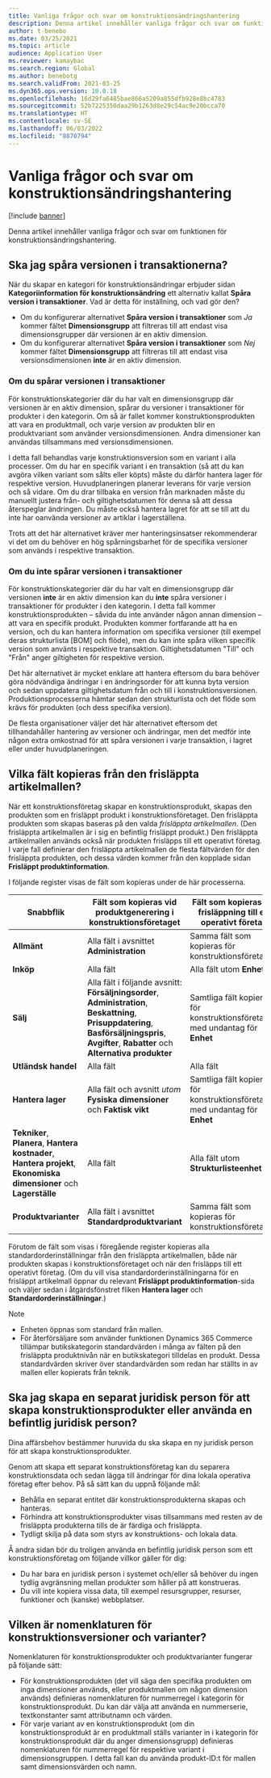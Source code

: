 ```yaml
---
title: Vanliga frågor och svar om konstruktionsändringshantering
description: Denna artikel innehåller vanliga frågor och svar om funktionen för konstruktionsändringshantering.
author: t-benebo
ms.date: 03/25/2021
ms.topic: article
audience: Application User
ms.reviewer: kamaybac
ms.search.region: Global
ms.author: benebotg
ms.search.validFrom: 2021-03-25
ms.dyn365.ops.version: 10.0.18
ms.openlocfilehash: 16d29fa6485bae866a5209a855dfb928e8bc4783
ms.sourcegitcommit: 52b7225350daa29b1263d8e29c54ac9e20bcca70
ms.translationtype: HT
ms.contentlocale: sv-SE
ms.lasthandoff: 06/03/2022
ms.locfileid: "8870794"
---
```

# <a name="engineering-change-management-faq"></a>Vanliga frågor och svar om konstruktionsändringshantering

[!include [banner](../includes/banner.md)]

Denna artikel innehåller vanliga frågor och svar om funktionen för konstruktionsändringshantering.

## <a name="should-i-track-the-version-in-transactions"></a>Ska jag spåra versionen i transaktionerna?

När du skapar en kategori för konstruktionsändringar erbjuder sidan **Kategoriinformation för konstruktionsändring** ett alternativ kallat **Spåra version i transaktioner**. Vad är detta för inställning, och vad gör den?

- Om du konfigurerar alternativet **Spåra version i transaktioner** som *Ja* kommer fältet **Dimensionsgrupp** att filtreras till att endast visa dimensionsgrupper där versionen är en aktiv dimension.
- Om du konfigurerar alternativet **Spåra version i transaktioner** som *Nej* kommer fältet **Dimensionsgrupp** att filtreras till att endast visa versionsdimensionen **inte** är en aktiv dimension.

### <a name="if-you-track-the-version-in-transactions"></a>Om du spårar versionen i transaktioner

För konstruktionskategorier där du har valt en dimensionsgrupp där versionen är en aktiv dimension, spårar du versioner i transaktioner för produkter i den kategorin. Om så är fallet kommer konstruktionsprodukten att vara en produktmall, och varje version av produkten blir en produktvariant som använder versionsdimensionen. Andra dimensioner kan användas tillsammans med versionsdimensionen.

I detta fall behandlas varje konstruktionsversion som en variant i alla processer. Om du har en specifik variant i en transaktion (så att du kan avgöra vilken variant som sålts eller köpts) måste du därför hantera lager för respektive version. Huvudplaneringen planerar leverans för varje version och så vidare. Om du drar tillbaka en version från marknaden måste du manuellt justera från- och giltighetsdatumen för denna så att dessa återspeglar ändringen. Du måste också hantera lagret för att se till att du inte har oanvända versioner av artiklar i lagerställena.

Trots att det här alternativet kräver mer hanteringsinsatser rekommenderar vi det om du behöver en hög spårningsbarhet för de specifika versioner som används i respektive transaktion.

### <a name="if-you-dont-track-the-version-in-transactions"></a>Om du inte spårar versionen i transaktioner

För konstruktionskategorier där du har valt en dimensionsgrupp där versionen **inte** är en aktiv dimension kan du **inte** spåra versioner i transaktioner för produkter i den kategorin. I detta fall kommer konstruktionsprodukten – såvida du inte använder någon annan dimension – att vara en specifik produkt. Produkten kommer fortfarande att ha en version, och du kan hantera information om specifika versioner (till exempel deras strukturlista \[BOM] och flöde), men du kan inte spåra vilken specifik version som använts i respektive transaktion. Giltighetsdatumen "Till" och "Från" anger giltigheten för respektive version.

Det här alternativet är mycket enklare att hantera eftersom du bara behöver göra nödvändiga ändringar i en ändringsorder för att kunna byta version och sedan uppdatera giltighetsdatum från och till i konstruktionsversionen. Produktionsprocesserna hämtar sedan den strukturlista och det flöde som krävs för produkten (och dess specifika version).

De flesta organisationer väljer det här alternativet eftersom det tillhandahåller hantering av versioner och ändringar, men det medför inte någon extra omkostnad för att spåra versionen i varje transaktion, i lagret eller under huvudplaneringen.

## <a name="which-fields-are-copied-from-the-released-item-template"></a>Vilka fält kopieras från den frisläppta artikelmallen?

När ett konstruktionsföretag skapar en konstruktionsprodukt, skapas den produkten som en frisläppt produkt i konstruktionsföretaget. Den frisläppta produkten som skapas baseras på den valda *frisläppta artikelmallen*. (Den frisläppta artikelmallen är i sig en befintlig frisläppt produkt.) Den frisläppta artikelmallen används också när produkten frisläpps till ett operativt företag. I varje fall definierar den frisläppta artikelmallen de flesta fältvärden för den frisläppta produkten, och dessa värden kommer från den kopplade sidan **Frisläppt produktinformation**.

I följande register visas de fält som kopieras under de här processerna.

| Snabbflik | Fält som kopieras vid produktgenerering i konstruktionsföretaget | Fält som kopieras vid frisläppning till ett operativt företag |
|---|---|---|
| **Allmänt** | Alla fält i avsnittet **Administration** | Samma fält som kopieras för konstruktionsföretaget |
| **Inköp** | Alla fält | Alla fält utom **Enhet** |
| **Sälj** | Alla fält i följande avsnitt: **Försäljningsorder**, **Administration**, **Beskattning**, **Prisuppdatering**, **Basförsäljningspris**, **Avgifter**, **Rabatter** och **Alternativa produkter** | Samtliga fält kopieras för konstruktionsföretaget, med undantag för **Enhet** |
| **Utländsk handel** | Alla fält | Alla fält |
| **Hantera lager** | Alla fält och avsnitt *utom* **Fysiska dimensioner** och **Faktisk vikt** | Samtliga fält kopieras för konstruktionsföretaget, med undantag för **Enhet** |
| **Tekniker**, **Planera**, **Hantera kostnader**, **Hantera projekt**, **Ekonomiska dimensioner** och **Lagerställe** | Alla fält | Alla fält utom **Strukturlisteenhet** |
| **Produktvarianter** | Alla fält i avsnittet **Standardproduktvariant** | Samma fält som kopieras för konstruktionsföretaget |

Förutom de fält som visas i föregående register kopieras alla standardorderinställningar från den frisläppta artikelmallen, både när produkten skapas i konstruktionsföretaget och när den frisläpps till ett operativt företag. (Om du vill visa standardorderinställningarna för en frisläppt artikelmall öppnar du relevant **Frisläppt produktinformation**-sida och väljer sedan i åtgärdsfönstret fliken **Hantera lager** och **Standardorderinställningar**.)

> [!NOTE]
>
> - Enheten öppnas som standard från mallen.
> - För återförsäljare som använder funktionen Dynamics 365 Commerce tillämpar butikskategorin standardvärden i många av fälten på den frisläppta produktnivån när en butikskategori tilldelas en produkt. Dessa standardvärden skriver över standardvärden som redan har ställts in av mallen eller kopierats från teknik.

## <a name="should-i-create-a-separate-legal-entity-for-engineering-products-or-use-an-existing-legal-entity"></a>Ska jag skapa en separat juridisk person för att skapa konstruktionsprodukter eller använda en befintlig juridisk person?

Dina affärsbehov bestämmer huruvida du ska skapa en ny juridisk person för att skapa konstruktionsprodukter.

Genom att skapa ett separat konstruktionsföretag kan du separera konstruktionsdata och sedan lägga till ändringar för dina lokala operativa företag efter behov. På så sätt kan du uppnå följande mål:

- Behålla en separat entitet där konstruktionsprodukterna skapas och hanteras.
- Förhindra att konstruktionsprodukter visas tillsammans med resten av de frisläppta produkterna tills de är färdiga och frisläppta.
- Tydligt skilja på data som styrs av konstruktions- och lokala data.

Å andra sidan bör du troligen använda en befintlig juridisk person som ett konstruktionsföretag om följande villkor gäller för dig:

- Du har bara en juridisk person i systemet och/eller så behöver du ingen tydlig avgränsning mellan produkter som håller på att konstrueras.
- Du vill inte kopiera vissa data, till exempel resursgrupper, resurser, funktioner och (kanske) webbplatser.

## <a name="what-is-the-nomenclature-for-engineering-versions-and-variants"></a>Vilken är nomenklaturen för konstruktionsversioner och varianter?

Nomenklaturen för konstruktionsprodukter och produktvarianter fungerar på följande sätt:

- För konstruktionsprodukten (det vill säga den specifika produkten om inga dimensioner används, eller produktmallen om någon dimension används) definieras nomenklaturen för nummerregel i kategorin för konstruktionsprodukt. Du kan där välja att använda en nummerserie, textkonstanter samt attributnamn och värden.
- För varje variant av en konstruktionsprodukt (om din konstruktionsprodukt är en produktmall ställs varianter in i kategorin för konstruktionsprodukt där du anger dimensionsgrupp) definieras nomenklaturen för nummerregel för respektive variant i dimensionsgruppen. I detta fall kan du använda produkt-ID:t för mallen samt dimensionsvärden och namn.
